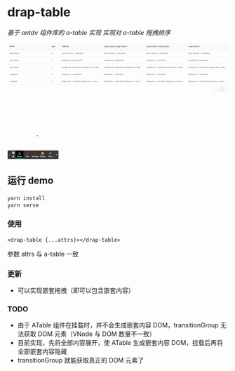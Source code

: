 # drap-table

_基于 antdv 组件库的 a-table 实现_
_实现对 a-table 拖拽排序_

![drap table](./drap-table.gif)

## 运行 demo

```
yarn install
yarn serve
```

### 使用

```
<drap-table {...attrs}></drap-table>
```

参数 attrs 与 a-table 一致

### 更新

-   可以实现嵌套拖拽（即可以包含嵌套内容）

### TODO

-   由于 ATable 组件在挂载时，并不会生成嵌套内容 DOM，transitionGroup 无法获取 DOM 元素（VNode 与 DOM 数量不一致）
-   目前实现，先将全部内容展开，使 ATable 生成嵌套内容 DOM，挂载后再将全部嵌套内容隐藏
-   transitionGroup 就能获取真正的 DOM 元素了
